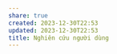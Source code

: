 ```yaml
---
share: true
created: 2023-12-30T22:53
updated: 2023-12-30T22:53
title: Nghiên cứu người dùng
---
```



